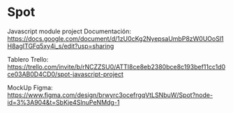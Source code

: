 # Spot
Javascript module project
Documentación: https://docs.google.com/document/d/1zU0cKg2NyepsaUmbP8zW0UOoSl1H8agITGFq5xy4i_s/edit?usp=sharing

Tablero Trello: https://trello.com/invite/b/rNCZZSU0/ATTI8ce8eb2380bce8c193bef11cc1d0ce03AB0D4CD0/spot-javascript-project

MockUp Figma: https://www.figma.com/design/brwyrc3ocefrgqVtLSNbuW/Spot?node-id=3%3A904&t=SbKje4SlnuPeNMdg-1
